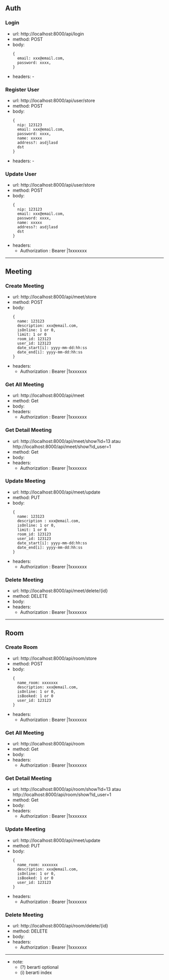 ## Auth

### Login

-   url: http://localhost:8000/api/login
-   method: POST
-   body:
    ```
    {
      email: xxx@email.com,
      password: xxxx,
    }
    ```
-   headers: -

### Register User

-   url: http://localhost:8000/api/user/store
-   method: POST
-   body:
    ```
    {
      nip: 123123
      email: xxx@email.com,
      password: xxxx,
      name: xxxxx
      address?: asdjlasd
      dst
    }
    ```
-   headers: -

### Update User

-   url: http://localhost:8000/api/user/store
-   method: POST
-   body:
    ```
    {
      nip: 123123
      email: xxx@email.com,
      password: xxxx,
      name: xxxxx
      address?: asdjlasd
      dst
    }
    ```
-   headers:
    -   Authorization : Bearer |1xxxxxxx

---

## Meeting

### Create Meeting

-   url: http://localhost:8000/api/meet/store
-   method: POST
-   body:
    ```
    {
      name: 123123
      description: xxx@email.com,
      isOnline: 1 or 0,
      limit: 1 or 0
      room_id: 123123
      user_id: 123123
      date_start[i]: yyyy-mm-dd:hh:ss
      date_end[i]: yyyy-mm-dd:hh:ss
    }
    ```
-   headers:
    -   Authorization : Bearer |1xxxxxxx

### Get All Meeting

-   url: http://localhost:8000/api/meet
-   method: Get
-   body:
-   headers:
    -   Authorization : Bearer |1xxxxxxx

### Get Detail Meeting

-   url: http://localhost:8000/api/meet/show?id=13 atau http://localhost:8000/api/meet/show?id_user=1
-   method: Get
-   body:
-   headers:
    -   Authorization : Bearer |1xxxxxxx

### Update Meeting

-   url: http://localhost:8000/api/meet/update
-   method: PUT
-   body:
    ```
    {
      name: 123123
      description : xxx@email.com,
      isOnline: 1 or 0,
      limit: 1 or 0
      room_id: 123123
      user_id: 123123
      date_start[i]: yyyy-mm-dd:hh:ss
      date_end[i]: yyyy-mm-dd:hh:ss
    }
    ```
-   headers:
    -   Authorization : Bearer |1xxxxxxx

### Delete Meeting

-   url: http://localhost:8000/api/meet/delete/{id}
-   method: DELETE
-   body:
-   headers:
    -   Authorization : Bearer |1xxxxxxx

---

## Room

### Create Room

-   url: http://localhost:8000/api/room/store
-   method: POST
-   body:
    ```
    {
      name_room: xxxxxxx
      description: xxx@email.com,
      isOnline: 1 or 0,
      isBooked: 1 or 0
      user_id: 123123
    }
    ```
-   headers:
    -   Authorization : Bearer |1xxxxxxx

### Get All Meeting

-   url: http://localhost:8000/api/room
-   method: Get
-   body:
-   headers:
    -   Authorization : Bearer |1xxxxxxx

### Get Detail Meeting

-   url: http://localhost:8000/api/room/show?id=13 atau http://localhost:8000/api/room/show?id_user=1
-   method: Get
-   body:
-   headers:
    -   Authorization : Bearer |1xxxxxxx

### Update Meeting

-   url: http://localhost:8000/api/meet/update
-   method: PUT
-   body:
    ```
    {
      name_room: xxxxxxx
      description: xxx@email.com,
      isOnline: 1 or 0,
      isBooked: 1 or 0
      user_id: 123123
    }
    ```
-   headers:
    -   Authorization : Bearer |1xxxxxxx

### Delete Meeting

-   url: http://localhost:8000/api/room/delete/{id}
-   method: DELETE
-   body:
-   headers:
    -   Authorization : Bearer |1xxxxxxx

---

-   note:
    -   (?) berarti optional
    -   (i) berarti index
